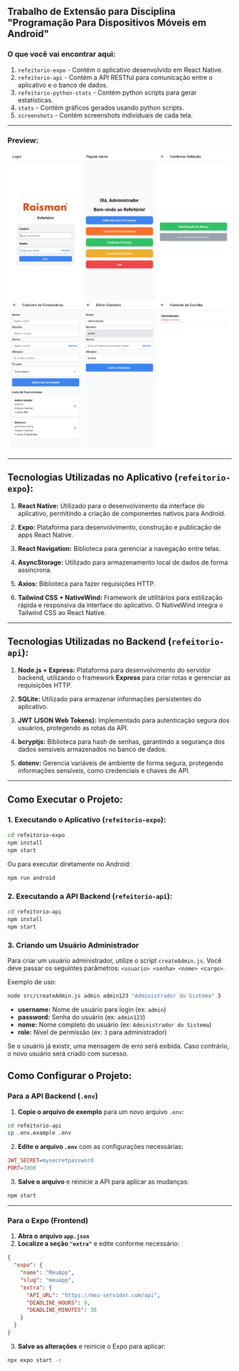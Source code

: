 ## Trabalho de Extensão para Disciplina "Programação Para Dispositivos Móveis em Android"

### O que você vai encontrar aqui:
1. `refeitorio-expo` - Contém o aplicativo desenvolvido em React Native.
2. `refeitorio-api` - Contém a API RESTful para comunicação entre o aplicativo e o banco de dados.
3. `refeitorio-python-stats` - Contém python scripts para gerar estatísticas.
4. `stats` - Contém gráficos gerados usando python scripts.
5. `screenshots` - Contém screenshots individuais de cada tela.

---
### Preview:

![collage.png](https://github.com/mlvieira/refeitorio/blob/master/collage.png?raw=true)

---

## Tecnologias Utilizadas no Aplicativo (`refeitorio-expo`):

1. **React Native:**
   Utilizado para o desenvolvimento da interface do aplicativo, permitindo a criação de componentes nativos para Android.

2. **Expo:**
   Plataforma para desenvolvimento, construção e publicação de apps React Native.

3. **React Navigation:**
   Biblioteca para gerenciar a navegação entre telas.

4. **AsyncStorage:**
   Utilizado para armazenamento local de dados de forma assíncrona.

5. **Axios:**
   Biblioteca para fazer requisições HTTP.

6. **Tailwind CSS + NativeWind:**
   Framework de utilitários para estilização rápida e responsiva da interface do aplicativo. O NativeWind integra o Tailwind CSS ao React Native.

---

## Tecnologias Utilizadas no Backend (`refeitorio-api`):

1. **Node.js + Express:**
   Plataforma para desenvolvimento do servidor backend, utilizando o framework **Express** para criar rotas e gerenciar as requisições HTTP.

2. **SQLite:**
   Utilizado para armazenar informações persistentes do aplicativo.

3. **JWT (JSON Web Tokens):**
   Implementado para autenticação segura dos usuários, protegendo as rotas da API.

4. **bcryptjs:**
   Biblioteca para hash de senhas, garantindo a segurança dos dados sensíveis armazenados no banco de dados.

5. **dotenv:**
   Gerencia variáveis de ambiente de forma segura, protegendo informações sensíveis, como credenciais e chaves de API.

---

## **Como Executar o Projeto:**

### 1. Executando o Aplicativo (`refeitorio-expo`):
```bash
cd refeitorio-expo
npm install
npm start
```
Ou para executar diretamente no Android:
```bash
npm run android
```

### 2. Executando a API Backend (`refeitorio-api`):
```bash
cd refeitorio-api
npm install
npm start
```

### 3. Criando um Usuário Administrador
Para criar um usuário administrador, utilize o script `createAdmin.js`. Você deve passar os seguintes parâmetros: `<usuario> <senha> <nome> <cargo>`.

Exemplo de uso:
```bash
node src/createAdmin.js admin admin123 "Administrador do Sistema" 3
```
- **username:** Nome de usuário para login (ex: `admin`)
- **password:** Senha do usuário (ex: `admin123`)
- **nome:** Nome completo do usuário (ex: `Administrador do Sistema`)
- **role:** Nível de permissão (ex: `3` para administrador)

Se o usuário já existir, uma mensagem de erro será exibida. Caso contrário, o novo usuário será criado com sucesso.

## **Como Configurar o Projeto:**

### **Para a API Backend (`.env`)**
1. **Copie o arquivo de exemplo** para um novo arquivo `.env`:  
```bash
cd refeitorio-api
cp .env.example .env
```

2. **Edite o arquivo `.env`** com as configurações necessárias:  
```ini
JWT_SECRET=mysecretpassword
PORT=3000
```

3. **Salve o arquivo** e reinicie a API para aplicar as mudanças:  
```bash
npm start
```

---

### **Para o Expo (Frontend)**
1. **Abra o arquivo `app.json`** 
2. **Localize a seção `"extra"`** e edite conforme necessário:  
```json
{
  "expo": {
    "name": "MeuApp",
    "slug": "meuapp",
    "extra": {
      "API_URL": "https://meu-servidor.com/api",
      "DEADLINE_HOURS": 9,
      "DEADLINE_MINUTES": 30
    }
  }
}
```

3. **Salve as alterações** e reinicie o Expo para aplicar:  
```bash
npx expo start -c
```
